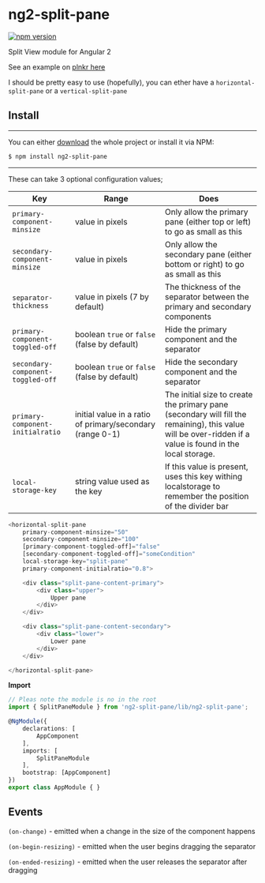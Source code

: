 # ng2-split-pane

[![npm version](https://badge.fury.io/js/ng2-split-pane.svg)](https://www.npmjs.com/package/ng2-split-panehttps://badge.fury.io/js/ng2-split-pane.sv://plnkr.co/bxgcK29PNl9lexw6z6Ym)

Split View module for Angular 2

See an example on [plnkr here](https://plnkr.co/bxgcK29PNl9lexw6z6Ym)

I should be pretty easy to use (hopefully), you can ether have a `horizontal-split-pane` or a `vertical-split-pane`

## Install
-------
You can either [download](https://github.com/wannabegeek/ng2-split-pane/archive/master.zip)
the whole project or install it via NPM:

```bash
$ npm install ng2-split-pane
```
-------

These can take 3 optional configuration values;

Key | Range | Does
--- | --- | ---
`primary-component-minsize` | value in pixels | Only allow the primary pane (either top or left) to go as small as this
`secondary-component-minsize` | value in pixels | Only allow the secondary pane (either bottom or right) to go as small as this
`separator-thickness` | value in pixels (7 by default) | The thickness of the separator between the primary and secondary components
`primary-component-toggled-off` | boolean `true` or `false` (false by default) | Hide the primary component and the separator
`secondary-component-toggled-off` | boolean `true` or `false` (false by default) | Hide the secondary component and the separator
`primary-component-initialratio` | initial value in a ratio of primary/secondary (range 0-1) | The initial size to create the primary pane (secondary will fill the remaining), this value will be over-ridden if a value is found in the local storage.
`local-storage-key` | string value used as the key  | If this value is present, uses this key withing localstorage to remember the position of the divider bar


```javascript
<horizontal-split-pane
    primary-component-minsize="50"
    secondary-component-minsize="100"
    [primary-component-toggled-off]="false"
    [secondary-component-toggled-off]="someCondition"
    local-storage-key="split-pane"
    primary-component-initialratio="0.8">

    <div class="split-pane-content-primary">
        <div class="upper">
            Upper pane
        </div>
    </div>

    <div class="split-pane-content-secondary">
        <div class="lower">
            Lower pane
        </div>
    </div>

</horizontal-split-pane>

```
**Import**
```typescript
// Pleas note the module is no in the root
import { SplitPaneModule } from 'ng2-split-pane/lib/ng2-split-pane';

@NgModule({
    declarations: [
        AppComponent
    ],
    imports: [
        SplitPaneModule
    ],
    bootstrap: [AppComponent]
})
export class AppModule { }
```


## Events

`(on-change)` - emitted when a change in the size of the component happens

`(on-begin-resizing)` - emitted when the user begins dragging the separator

`(on-ended-resizing)` - emitted when the user releases the separator after dragging
